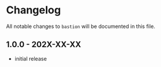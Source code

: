 # Changelog

All notable changes to `bastion` will be documented in this file.

## 1.0.0 - 202X-XX-XX

- initial release
